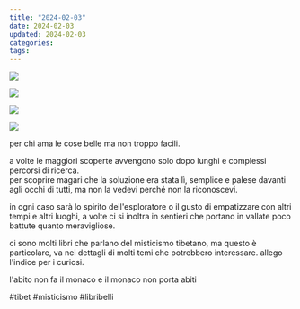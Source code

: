 ```yaml
---
title: "2024-02-03"
date: 2024-02-03
updated: 2024-02-03
categories: 
tags: 
---
```


![](Foundations%20of%20Tibetan%20Mysticism.jpg)

![](Foundations%20of%20Tibetan%20Mysticism%203.jpg)

![](Foundations%20of%20Tibetan%20Mysticism%202.jpg)

![](Foundations%20of%20Tibetan%20Mysticism%20(Lama%20Anagarika%20Govinda)%20(Z-Library).jpg)

per chi ama le cose belle ma non troppo facili.  
  
a volte le maggiori scoperte avvengono solo dopo lunghi e complessi percorsi di ricerca.  
per scoprire magari che la soluzione era stata lì, semplice e palese davanti agli occhi di tutti, ma non la vedevi perché non la riconoscevi.  
  
in ogni caso sarà lo spirito dell'esploratore o il gusto di empatizzare con altri tempi e altri luoghi, a volte ci si inoltra in sentieri che portano in vallate poco battute quanto meravigliose.  
  
ci sono molti libri che parlano del misticismo tibetano, ma questo è particolare, va nei dettagli di molti temi che potrebbero interessare. allego l'indice per i curiosi.  
  
l'abito non fa il monaco e il monaco non porta abiti  
  
#tibet #misticismo #libribelli